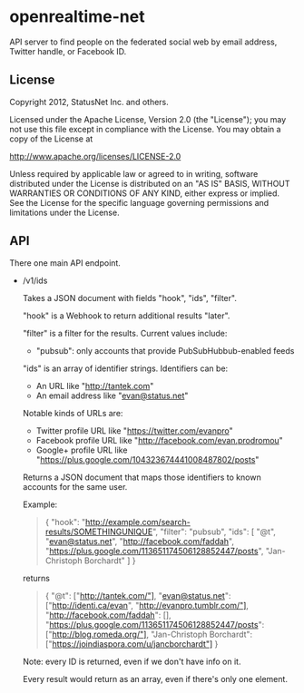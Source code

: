 openrealtime-net
================

API server to find people on the federated social web by email
address, Twitter handle, or Facebook ID.

License
-------

Copyright 2012, StatusNet Inc. and others.

Licensed under the Apache License, Version 2.0 (the "License");
you may not use this file except in compliance with the License.
You may obtain a copy of the License at

http://www.apache.org/licenses/LICENSE-2.0

Unless required by applicable law or agreed to in writing, software
distributed under the License is distributed on an "AS IS" BASIS,
WITHOUT WARRANTIES OR CONDITIONS OF ANY KIND, either express or implied.
See the License for the specific language governing permissions and
limitations under the License.

API
---

There one main API endpoint.

* /v1/ids
  
  Takes a JSON document with fields "hook", "ids", "filter".

  "hook" is a Webhook to return additional results "later".
  
  "filter" is a filter for the results. Current values include:
  
  * "pubsub": only accounts that provide PubSubHubbub-enabled feeds

  "ids" is an array of identifier strings. Identifiers can be:
  
  * An URL like "http://tantek.com"
  * An email address like "evan@status.net"
  
  Notable kinds of URLs are:
  
  * Twitter profile URL like "https://twitter.com/evanpro"
  * Facebook profile URL like "http://facebook.com/evan.prodromou"
  * Google+ profile URL like "https://plus.google.com/104323674441008487802/posts"

  Returns a JSON document that maps those identifiers to known
  accounts for the same user.
  
  Example:
  
  > {
  >    "hook": "http://example.com/search-results/SOMETHINGUNIQUE",
  >    "filter": "pubsub",
  >    "ids": [
  >             "@t",
  >             "evan@status.net",
  >             "http://facebook.com/faddah",
  >             "https://plus.google.com/113651174506128852447/posts",
  >             "Jan-Christoph Borchardt"
  >    ]
  > }
  
  returns
  
  > {
  >    "@t": ["http://tantek.com/"],
  >    "evan@status.net": ["http://identi.ca/evan", "http://evanpro.tumblr.com/"],
  >    "http://facebook.com/faddah": [],
  >    "https://plus.google.com/113651174506128852447/posts": ["http://blog.romeda.org/"],
  >    "Jan-Christoph Borchardt": ["https://joindiaspora.com/u/jancborchardt"]
  > }

  Note: every ID is returned, even if we don't have info on it.
  
  Every result would return as an array, even if there's only one element.
